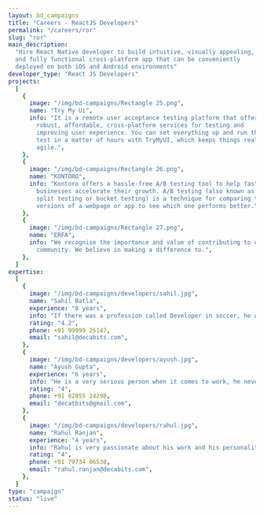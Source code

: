 ```yaml
---
layout: bd_campaigns
title: "Careers - ReactJS Developers"
permalink: "/careers/ror"
slug: "ror"
main_description:
  "Hire React Native developer to build intuitive, visually appealing,
  and fully functional cross-platform app that can be conveniently
  deployed on both iOS and Android environments"
developer_type: "React JS Developers"
projects:
  [
    {
      image: "/img/bd-campaigns/Rectangle 25.png",
      name: "Try My Ui",
      info: "It is a remote user acceptance testing platform that offers
        robust, affordable, cross-platform services for testing and
        improving user experience. You can set everything up and run the
        test in a matter of hours with TryMyUI, which keeps things really
        agile.",
    },
    {
      image: "/img/bd-campaigns/Rectangle 26.png",
      name: "KONTORO",
      info: "Kontoro offers a hassle-free A/B testing tool to help fast-growing
        businesses accelerate their growth. A/B testing (also known as
        split testing or bucket testing) is a technique for comparing two
        versions of a webpage or app to see which one performs better.",
    },
    {
      image: "/img/bd-campaigns/Rectangle 27.png",
      name: "ERFA",
      info: "We recognise the importance and value of contributing to our
        community. We believe in making a difference to.",
    },
  ]
expertise:
  [
    {
      image: "/img/bd-campaigns/developers/sahil.jpg",
      name: "Sahil Batla",
      experience: "8 years",
      info: "If there was a profession called Developer in soccer, he would have been the brand ambassador but till the game officially launches, he is a master at his work as a tech lead. With a vast range of skills and experience of 6+ years at the technical end, he geared up to take Decabits under his wings a year back.",
      rating: "4.2",
      phone: +91 99999 25147,
      email: "sahil@decabits.com",
    },
    {
      image: "/img/bd-campaigns/developers/ayush.jpg",
      name: "Ayush Gupta",
      experience: "6 years",
      info: "He is a very serious person when it comes to work, he never says never to any work. Ayush is a very hardworking person; he is the go-to person of decabits on which we can anytime rely. he is one of the strongest pillars amongst our family, also has been awarded with the the employee of the month for his outstanding performance",
      rating: "4",
      phone: +91 82855 24298,
      email: "decatbits@gmail.com",
    },
    {
      image: "/img/bd-campaigns/developers/rahul.jpg",
      name: "Rahul Ranjan",
      experience: "4 years",
      info: "Rahul is very passionate about his work and his personality is a multiple dimension of fun and quirkiness, he recently joined us and since then he has shown exceptional work skills.",
      rating: "4",
      phone: +91 79734 06538,
      email: "rahul.ranjan@decabits.com",
    },
  ]
type: "campaign"
status: "live"
---
```


